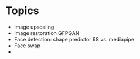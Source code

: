 # Topics

 * Image upscaling 
 * Image restoration GFPGAN
 * Face detection: shape predictor 68 vs. mediapipe
 * Face swap
 * 